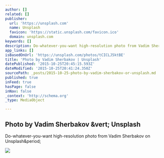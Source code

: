 ```yaml
---
author: []
related: []
publisher:
  url: 'https://unsplash.com'
  name: Unsplash
  favicon: 'https://static.unsplash.com/favicon.ico'
  domain: unsplash.com
keywords: []
description: Do-whatever-you-want high-resolution photo from Vadim Sherbakov on Unsplash.
app_links: []
isBasedOnUrl: 'https://unsplash.com/photos/tCICLJ5ktBE'
title: 'Photo by Vadim Sherbakov | Unsplash'
datePublished: '2015-10-25T20:45:15.593Z'
dateModified: '2015-10-25T20:41:24.350Z'
sourcePath: _posts/2015-10-25-photo-by-vadim-sherbakov-or-unsplash.md
published: true
inFeed: true
hasPage: false
inNav: false
_context: 'http://schema.org'
_type: MediaObject

---
```

<article style=""><h1>Photo by Vadim Sherbakov &amp;vert; Unsplash</h1><p>Do-whatever-you-want high-resolution photo from Vadim Sherbakov on Unsplash&amp;period;</p><img src="http://images.unsplash.com/3/www.madebyvadim.com.jpg?q=80&amp;fm=jpg&amp;w=1080&amp;fit=max&amp;s=a9dda416197d69be7eda3931c4f7c2af" /></article>